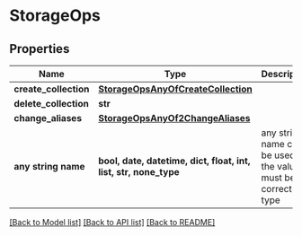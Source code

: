 # StorageOps

## Properties
Name | Type | Description | Notes
------------ | ------------- | ------------- | -------------
**create_collection** | [**StorageOpsAnyOfCreateCollection**](StorageOpsAnyOfCreateCollection.md) |  | [optional] 
**delete_collection** | **str** |  | [optional] 
**change_aliases** | [**StorageOpsAnyOf2ChangeAliases**](StorageOpsAnyOf2ChangeAliases.md) |  | [optional] 
**any string name** | **bool, date, datetime, dict, float, int, list, str, none_type** | any string name can be used but the value must be the correct type | [optional]

[[Back to Model list]](../README.md#documentation-for-models) [[Back to API list]](../README.md#documentation-for-api-endpoints) [[Back to README]](../README.md)


